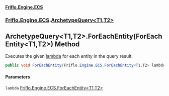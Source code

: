 #### [Friflo.Engine.ECS](index.md 'index')
### [Friflo.Engine.ECS](Friflo.Engine.ECS.md 'Friflo.Engine.ECS').[ArchetypeQuery&lt;T1,T2&gt;](ArchetypeQuery_T1,T2_.md 'Friflo.Engine.ECS.ArchetypeQuery<T1,T2>')

## ArchetypeQuery<T1,T2>.ForEachEntity(ForEachEntity<T1,T2>) Method

Executes the given [lambda](ArchetypeQuery_T1,T2_.ForEachEntity(ForEachEntity_T1,T2_).md#Friflo.Engine.ECS.ArchetypeQuery_T1,T2_.ForEachEntity(Friflo.Engine.ECS.ForEachEntity_T1,T2_).lambda 'Friflo.Engine.ECS.ArchetypeQuery<T1,T2>.ForEachEntity(Friflo.Engine.ECS.ForEachEntity<T1,T2>).lambda') for each entity in the query result.

```csharp
public void ForEachEntity(Friflo.Engine.ECS.ForEachEntity<T1,T2> lambda);
```
#### Parameters

<a name='Friflo.Engine.ECS.ArchetypeQuery_T1,T2_.ForEachEntity(Friflo.Engine.ECS.ForEachEntity_T1,T2_).lambda'></a>

`lambda` [Friflo.Engine.ECS.ForEachEntity&lt;](ForEachEntity_T1,T2_(T1,T2,Entity).md 'Friflo.Engine.ECS.ForEachEntity<T1,T2>(T1, T2, Friflo.Engine.ECS.Entity)')[T1](ArchetypeQuery_T1,T2_.md#Friflo.Engine.ECS.ArchetypeQuery_T1,T2_.T1 'Friflo.Engine.ECS.ArchetypeQuery<T1,T2>.T1')[,](ForEachEntity_T1,T2_(T1,T2,Entity).md 'Friflo.Engine.ECS.ForEachEntity<T1,T2>(T1, T2, Friflo.Engine.ECS.Entity)')[T2](ArchetypeQuery_T1,T2_.md#Friflo.Engine.ECS.ArchetypeQuery_T1,T2_.T2 'Friflo.Engine.ECS.ArchetypeQuery<T1,T2>.T2')[&gt;](ForEachEntity_T1,T2_(T1,T2,Entity).md 'Friflo.Engine.ECS.ForEachEntity<T1,T2>(T1, T2, Friflo.Engine.ECS.Entity)')